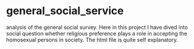 # general_social_service
analysis of the general social survey.
Here in this project I have dived into social question whether religious preference plays a role in accepting the homosexual persons in society. The html file is quite self explanatory.

